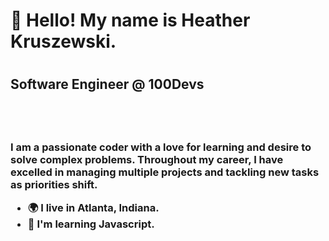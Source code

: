 <h1>👋 Hello! My name is Heather Kruszewski.<h1>
<h2>Software Engineer @ 100Devs<h2>
  <br>
  <h3>
  <p>I am a passionate coder with a love for learning and desire to solve complex problems.   Throughout my career, I have excelled in managing multiple projects and tackling new       tasks as priorities shift.<p>
    <ul>
      <li> 🌍 I live in Atlanta, Indiana.</li>
      <li> 🧠 I'm learning Javascript.</li>
      </h3>

<!---
heather-tech/heather-tech is a ✨ special ✨ repository because its `README.md` (this file) appears on your GitHub profile.
You can click the Preview link to take a look at your changes.
--->
